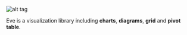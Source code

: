 ![alt tag](https://dl.dropboxusercontent.com/u/36801868/eve.jpg) 

Eve is a visualization library including **charts**, **diagrams**, **grid** and **pivot table**. 
